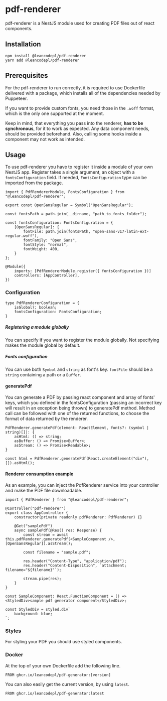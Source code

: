 # pdf-renderer

pdf-renderer is a NestJS module used for creating PDF files out of react components.

## Installation

```
npm install @leancodepl/pdf-renderer
yarn add @leancodepl/pdf-renderer
```

## Prerequisites

For the pdf-renderer to run correctly, it is required to use Dockerfile delivered with a package, which installs all of
the dependencies needed by Puppeteer.

If you want to provide custom fonts, you need those in the `.woff` format, which is the only one supported at the
moment.

Keep in mind, that everything you pass into the renderer, **has to be synchronous**, for it to work as expected. Any
data component needs, should be provided beforehand. Also, calling some hooks inside a component may not work as
intended.

## Usage

To use pdf-renderer you have to register it inside a module of your own NestJS app. Register takes a single argument, an
object with a `fontsConfiguration` field. If needed, `FontsConfiguration` type can be imported from the package.

```
import { PdfRendererModule, FontsConfiguration } from "@leancodepl/pdf-renderer";

export const OpenSansRegular = Symbol("OpenSansRegular");

const fontsPath = path.join(__dirname, "path_to_fonts_folder");

const fontsConfiguration: FontsConfiguration = {
    [OpenSansRegular]: {
        fontFile: path.join(fontsPath, "open-sans-v17-latin-ext-regular.woff"),
        fontFamily: "Open Sans",
        fontStyle: "normal",
        fontWeight: 400,
    }
};

@Module({
    imports: [PdfRendererModule.register({ fontsConfiguration })]
    controllers: [AppController],
})
```

### Configuration

```
type PdfRendererConfiguration = {
    isGlobal?: boolean;
    fontsConfiguration: FontsConfiguration;
}
```

##### Registering a module globally

You can specify if you want to register the module globally. Not specifying makes the module global by default.

##### Fonts configuration

You can use both `Symbol` and `string` as font's key. `fontFile` should be a `string` containing a path or a `Buffer`.

#### generatePdf

You can generate a PDF by passing react component and array of fonts' keys, which you defined in the fontsConfiguration
(passing an incorrect key will result in an exception being thrown) to generatePdf method. Method call can be followed
with one of the returned functions, to choose the format of data returned by the renderer.

```
PdfRenderer.generatePdf(element: ReactElement, fonts?: (symbol | string)[]): {
    asHtml: () => string;
    asBuffer: () => Promise<Buffer>;
    asStream: () => Promise<Readable>;
}
```

```
const html = PdfRenderer.generatePdf(React.createElement("div"), []).asHtml();
```

#### Renderer consumption example

As an example, you can inject the PdfRenderer service into your controller and make the PDF file downloadable.

```
import { PdfRenderer } from "@leancodepl/pdf-renderer";

@Controller("pdf-renderer")
export class AppController {
    constructor(private readonly pdfRenderer: PdfRenderer) {}

    @Get("samplePdf")
    async samplePdf(@Res() res: Response) {
        const stream = await this.pdfRenderer.generatePdf(<SampleComponent />, [OpenSansRegular]).asStream();

        const filename = "sample.pdf";

        res.header("Content-Type", "application/pdf");
        res.header("Content-Disposition", `attachment; filename="${filename}"`);

        stream.pipe(res);
    }
}

const SampleComponent: React.FunctionComponent = () => <StyledDiv>sample pdf generator component</StyledDiv>;

const StyledDiv = styled.div`
    background: blue;
`;
```

### Styles

For styling your PDF you should use styled components.

### Docker

At the top of your own Dockerfile add the following line.

`FROM ghcr.io/leancodepl/pdf-generator:[version]`

You can also easily get the current version, by using `latest`.

`FROM ghcr.io/leancodepl/pdf-generator:latest`
